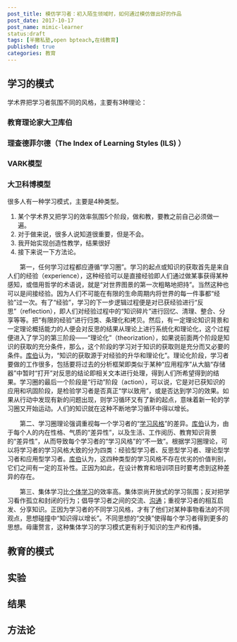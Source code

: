 ```yaml
---
post_title: 模仿学习者：初入陌生领域时，如何通过模仿做出好的作品
post_date: 2017-10-17
post_name: mimic-learner
status:draft
tags: [半撇私塾,open bpteach,在线教育]
published: true
categories: 教育
---
```


## 学习的模式

学术界把学习者氛围不同的风格，主要有3种理论：

### 教育理论家大卫库伯

### 理查德菲尔德（The Index of Learning Styles (ILS) ）

### VARK模型

### 大卫科博模型

很多人有一种学习模式，主要是4种类型。

1. 某个学术界又把学习的效率氛围5个阶段，做和教，要教之前自己必须做一遍。
2. 对于做来说，很多人说知道很重要，但是不会。
3. 我开始实现创造性教学，结果很好
4. 接下来说一下方法论。



　　第一，任何学习过程都应遵循“学习圈”。学习的起点或知识的获取首先是来自人们的经验（experience），这种经验可以是直接经验即人们通过做某事获得某种感知，或借用哲学的术语说，就是“对世界图景的第一次粗略地把持”。当然这种也可以是间接经验。因为人们不可能在有限的生命周期内将世界的每一件事都“经验”过一次。有了“经验”，学习的下一步逻辑过程便是对已获经验进行“反思”（reflection），即人们对经验过程中的“知识碎片”进行回忆、清理、整合、分享等等。把“有限的经验”进行归类、条理化和拷贝。然后，有一定理论知识背景和一定理论概括能力的人便会对反思的结果从理论上进行系统化和理论化，这个过程便进入了学习的第三阶段——“理论化”（theorization），如果说前面两个阶段是知识的获取的充分条件，那么，这个阶段的学习对于知识的获取则是充分而又必要的条件。[库伯](http://wiki.mbalib.com/wiki/%E5%BA%93%E4%BC%AF)认为，“知识的获取源于对经验的升华和理论化”。理论化阶段，学习者要做的工作很多，包括要将过去的分析框架即类似于某种“应用程序”从大脑“存储器”中暂时“打开”对反思的结论即相关文本进行处理，得到人们所希望得到的结果。学习圈的最后一个阶段是“行动”阶段（action），可以说，它是对已获知识的应用和巩固阶段，是检验学习者是否真正“学以致用”，或是否达到学习的效果。如果从行动中发现有新的问题出现，则学习循环又有了新的起点，意味着新一轮的学习圈又开始运动。人们的知识就在这种不断地学习循环中得以增长。

　　第二、学习圈理论强调重视每一个学习者的“[学习风格](http://wiki.mbalib.com/wiki/%E5%AD%A6%E4%B9%A0%E9%A3%8E%E6%A0%BC)”的差异。[库伯](http://wiki.mbalib.com/wiki/%E5%BA%93%E4%BC%AF)认为，由于每个人的内在性格、气质的“差异性”，以及生活、工作阅历、教育知识背景的“差异性”，从而导致每个学习者的“学习风格”的“不一致”。根据学习圈理论，可以将学习者的学习风格大致的分为四类：经验型学习者、反思型学习者、理论型学习者和应用型学习者。[库伯](http://wiki.mbalib.com/wiki/%E5%BA%93%E4%BC%AF)认为，这四种类型的学习风格不存在优劣的价值判别，它们之间有一定的互补性。正因为如此，在设计教育和培训项目时要考虑到这种差异的存在。

　　第三、集体学习比[个体学习](http://wiki.mbalib.com/wiki/%E4%B8%AA%E4%BD%93%E5%AD%A6%E4%B9%A0)的效率高。集体崇尚开放式的学习氛围；反对把学习看作孤立和封闭的行为；倡导学习者之间的交流、[沟通](http://wiki.mbalib.com/wiki/%E6%B2%9F%E9%80%9A)；重视学习者的相互启发、分享知识。正因为学习者的不同学习风格，才有了他们对某种事物看法的不同观点，思想碰撞中“知识得以增长”。不同思想的“交换”使得每个学习者得到更多的思想。毋庸赘言，这种集体学习的学习模式更有利于知识的生产和传播。

## 教育的模式

## 实验

## 结果

## 方法论